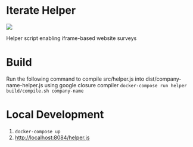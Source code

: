 # Iterate Helper

<a href="https://codeclimate.com/repos/5e6793ca24fdbc2b54003225/maintainability"><img src="https://api.codeclimate.com/v1/badges/14c1e0c0c90ccf652912/maintainability" /></a>

Helper script enabling iframe-based website surveys

# Build

Run the following command to compile src/helper.js into dist/company-name-helper.js using google closure compiler
`docker-compose run helper build/compile.sh company-name`

# Local Development

1. `docker-compose up`
2. [http://localhost:8084/helper.js](http://localhost:8084/helper.js)
